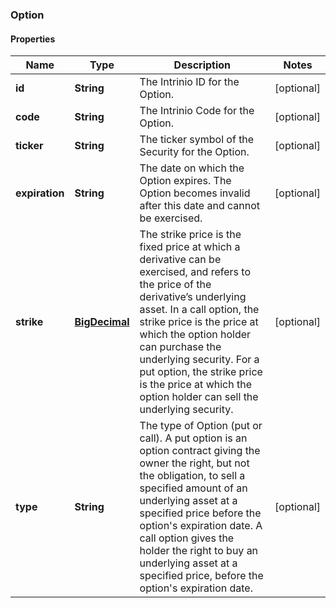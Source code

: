 
### Option

#### Properties
Name | Type | Description | Notes
------------ | ------------- | ------------- | -------------
**id** | **String** | The Intrinio ID for the Option. |  [optional]
**code** | **String** | The Intrinio Code for the Option. |  [optional]
**ticker** | **String** | The ticker symbol of the Security for the Option. |  [optional]
**expiration** | **String** | The date on which the Option expires. The Option becomes invalid after this date and cannot be exercised. |  [optional]
**strike** | [**BigDecimal**](BigDecimal.md) | The strike price is the fixed price at which a derivative can be exercised, and refers to the price of the derivative’s underlying asset.  In a call option, the strike price is the price at which the option holder can purchase the underlying security.  For a put option, the strike price is the price at which the option holder can sell the underlying security. |  [optional]
**type** | **String** | The type of Option (put or call). A put option is an option contract giving the owner the right, but not the obligation, to sell a specified amount of an underlying asset at a specified price before the option&#39;s expiration date. A call option gives the holder the right to buy an underlying asset at a specified price, before the option&#39;s expiration date. |  [optional]



